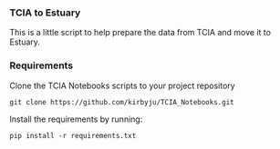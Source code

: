 ### TCIA to Estuary
This is a little script to help prepare the data from TCIA and move it to Estuary.

### Requirements
Clone the TCIA Notebooks scripts to your project repository
```
git clone https://github.com/kirbyju/TCIA_Notebooks.git
```

Install the requirements by running:
```
pip install -r requirements.txt
```

